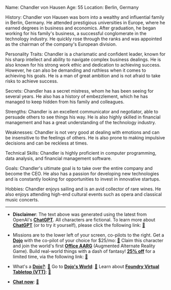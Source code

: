 Name: Chandler von Hausen
Age: 55
Location: Berlin, Germany

History: Chandler von Hausen was born into a wealthy and influential family in Berlin, Germany. He attended prestigious universities in Europe, where he earned degrees in business and economics. After graduation, he began working for his family's business, a successful conglomerate in the technology industry. He quickly rose through the ranks and was appointed as the chairman of the company's European division.

Personality Traits: Chandler is a charismatic and confident leader, known for his sharp intellect and ability to navigate complex business dealings. He is also known for his strong work ethic and dedication to achieving success. However, he can also be demanding and ruthless when it comes to achieving his goals. He is a man of great ambition and is not afraid to take risks to achieve success.

Secrets: Chandler has a secret mistress, whom he has been seeing for several years. He also has a history of embezzlement, which he has managed to keep hidden from his family and colleagues.

Strengths: Chandler is an excellent communicator and negotiator, able to persuade others to see things his way. He is also highly skilled in financial management and has a great understanding of the technology industry.

Weaknesses: Chandler is not very good at dealing with emotions and can be insensitive to the feelings of others. He is also prone to making impulsive decisions and can be reckless at times.

Technical Skills: Chandler is highly proficient in computer programming, data analysis, and financial management software.

Goals: Chandler's ultimate goal is to take over the entire company and become the CEO. He also has a passion for developing new technologies and is constantly looking for opportunities to invest in innovative startups.

Hobbies: Chandler enjoys sailing and is an avid collector of rare wines. He also enjoys attending high-end cultural events such as opera and classical music concerts.
 

---
* **Disclaimer**: The text above was generated using the latest from OpenAI's [**ChatGPT**](https://openai.com/blog/chatgpt/).  All characters are fictional.  To learn more about [**ChatGPT**](https://openai.com/blog/chatgpt/) (or to try it yourself), please click the following link: [:closed_book:](https://openai.com/blog/chatgpt/)

* Missions are to the lower left of your screen, co-pilots to the right. Get a [**Dojo**](https://workmates.live/marketplace) with the co-pilot of your choice for $25/mo: [:green_book:](https://workmates.live/marketplace) Claim this character and join the world's first [**Office AARG**](https://dojos.world) (Augmented Alternate Reality Game). Build real-world things with a dash of fantasy! [**25% off**](https://blog.workmates.live/deal-on-a-dojo) for a limited time, via the following link: [:green_book:](https://blog.workmates.live/deal-on-a-dojo) 

* What's a [**Dojo?**](https://workdojos.com): [:blue_book:](https://workdojos.com)  Go to [**Dojo's World**](https://dojos.world): [:blue_book:](https://dojos.world)  Learn about [**Foundry Virtual Tabletop (VTT)**](https://foundryvtt.com): [:closed_book:](https://foundryvtt.com/)

* [**Chat now**](https://chat.workmates.live/channel/support): [:ledger:](https://chat.workmates.live/channel/support)